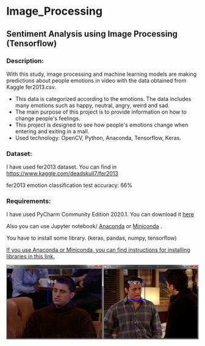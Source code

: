 # Image_Processing
## Sentiment Analysis using Image Processing (Tensorflow)

### Description:
With this study, image processing and machine learning models are making predictions about people emotions in video with the data obtained from Kaggle fer2013.csv.
- This data is categorized according to the emotions. The data includes many emotions such as happy, neutral, angry, weird and sad.
- The main purpose of this project is to provide information on how to change people's feelings.
- This project is designed to see how people's emotions change when entering and exiting in a mall.
- Used technology: OpenCV, Python, Anaconda, Tensorflow, Keras.

### Dataset:
I have used fer2013 dataset. You can find in https://www.kaggle.com/deadskull7/fer2013

fer2013 emotion classification test accuracy: 66%

### Requirements:
I have used PyCharm Community Edition 2020.1. You can download it [here] 

Also you can use Jupyter notebook/ [Anaconda] or [Miniconda] .

You have to install some library. (keras, pandas, numpy, tensorflow)

[If you use Anaconda or Miniconda, you can find instructions for installing libraries in this link.](https://github.com/jeffheaton/t81_558_deep_learning/blob/master/manual_setup.ipynb)

[here]: https://www.jetbrains.com/pycharm/download/

[Anaconda]: https://docs.anaconda.com/anaconda/install/

[Miniconda]: https://docs.conda.io/projects/conda/en/latest/user-guide/install/

![Image 1](https://github.com/gizemdmr/Image_Processing/blob/master/test_image/EkranAl%C4%B1nt%C4%B1s%C4%B1.PNG)


